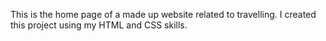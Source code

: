 This is the home page of a made up website related to travelling. I created this project using my HTML and CSS skills.
